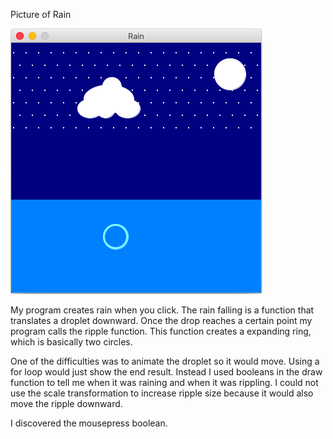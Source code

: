 Picture of Rain

![](Raining.png)

My program creates rain when you click. The rain falling is a function that translates a droplet downward. Once the drop reaches a certain point my program calls the ripple function. This function creates a expanding ring, which is basically two circles.

One of the difficulties was to animate the droplet so it would move. Using a for loop would just show the end result. Instead I used booleans in the draw function to tell me when it was raining and when it was rippling. I could not use the scale transformation to increase ripple size because it would also move the ripple downward.

I discovered the mousepress boolean.
